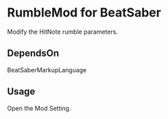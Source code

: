 # RumbleMod for BeatSaber
Modify the HitNote rumble parameters.

## DependsOn
BeatSaberMarkupLanguage

## Usage
Open the Mod Setting.